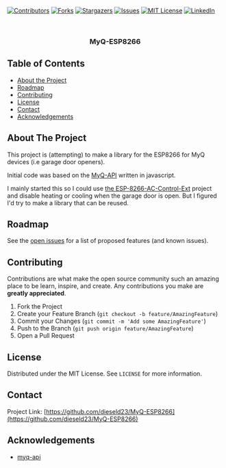 
<!-- PROJECT SHIELDS -->
<!--
*** I'm using markdown "reference style" links for readability.
*** Reference links are enclosed in brackets [ ] instead of parentheses ( ).
*** See the bottom of this document for the declaration of the reference variables
*** for contributors-url, forks-url, etc. This is an optional, concise syntax you may use.
*** https://www.markdownguide.org/basic-syntax/#reference-style-links
-->
[![Contributors][contributors-shield]][contributors-url]
[![Forks][forks-shield]][forks-url]
[![Stargazers][stars-shield]][stars-url]
[![Issues][issues-shield]][issues-url]
[![MIT License][license-shield]][license-url]
[![LinkedIn][linkedin-shield]][linkedin-url]



<!-- PROJECT LOGO -->
<br />
<p align="center">
  <h3 align="center">MyQ-ESP8266</h3>
</p>



<!-- TABLE OF CONTENTS -->
## Table of Contents

* [About the Project](#about-the-project)
* [Roadmap](#roadmap)
* [Contributing](#contributing)
* [License](#license)
* [Contact](#contact)
* [Acknowledgements](#acknowledgements)



<!-- ABOUT THE PROJECT -->
## About The Project

This project is (attempting) to make a library for the ESP8266 for MyQ devices (i.e garage door openers). 

Initial code was based on the [MyQ-API](https://github.com/thomasmunduchira/myq-api) written in javascript.

I mainly started this so I could use [the ESP-8266-AC-Control-Ext](https://github.com/dieseld23/ESP8266-AC-Controller-Ext) project and disable heating or cooling when the garage door is open. But I figured I'd try to make a library that can be reused.

<!-- ROADMAP -->
## Roadmap

See the [open issues](https://github.com/dieseld23/MyQ-ESP8266/issues) for a list of proposed features (and known issues).



<!-- CONTRIBUTING -->
## Contributing

Contributions are what make the open source community such an amazing place to be learn, inspire, and create. Any contributions you make are **greatly appreciated**.

1. Fork the Project
2. Create your Feature Branch (`git checkout -b feature/AmazingFeature`)
3. Commit your Changes (`git commit -m 'Add some AmazingFeature'`)
4. Push to the Branch (`git push origin feature/AmazingFeature`)
5. Open a Pull Request



<!-- LICENSE -->
## License

Distributed under the MIT License. See `LICENSE` for more information.



<!-- CONTACT -->
## Contact

Project Link: [https://github.com/dieseld23/MyQ-ESP8266](https://github.com/dieseld23/MyQ-ESP8266)



<!-- ACKNOWLEDGEMENTS -->
## Acknowledgements
* [myq-api](https://github.com/thomasmunduchira/myq-api)



<!-- MARKDOWN LINKS & IMAGES -->
<!-- https://www.markdownguide.org/basic-syntax/#reference-style-links -->
[contributors-shield]: https://img.shields.io/github/contributors/dieseld23/MyQ-ESP8266.svg?style=flat-square
[contributors-url]: https://github.com/dieseld23/MyQ-ESP8266/graphs/contributors
[forks-shield]: https://img.shields.io/github/forks/dieseld23/MyQ-ESP8266.svg?style=flat-square
[forks-url]: https://github.com/dieseld23/MyQ-ESP8266/network/members
[stars-shield]: https://img.shields.io/github/stars/dieseld23/MyQ-ESP8266.svg?style=flat-square
[stars-url]: https://github.com/dieseld23/MyQ-ESP8266/stargazers
[issues-shield]: https://img.shields.io/github/issues/dieseld23/MyQ-ESP8266.svg?style=flat-square
[issues-url]: https://github.com/dieseld23/MyQ-ESP8266/issues
[license-shield]: https://img.shields.io/github/license/dieseld23/MyQ-ESP8266.svg?style=flat-square
[license-url]: https://github.com/dieseld23/MyQ-ESP8266/blob/master/LICENSE.txt
[linkedin-shield]: https://img.shields.io/badge/-LinkedIn-black.svg?style=flat-square&logo=linkedin&colorB=555
[linkedin-url]: https://linkedin.com/in/dan-maslach-b5b1b857/
